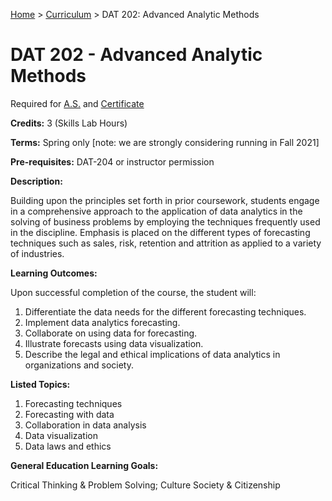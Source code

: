 [Home](../) > [Curriculum](index.html) > DAT 202: Advanced Analytic Methods

# DAT 202 - Advanced Analytic Methods 

Required for [A.S.](as_curriculum.md) and [Certificate](cert_curriculum.md)

**Credits:** 3 (Skills Lab Hours)

**Terms:** Spring only [note: we are strongly considering running in Fall 2021]

**Pre-requisites:** DAT-204 or instructor permission

**Description:**

Building upon the principles set forth in prior coursework, students engage in a comprehensive approach to the application of data analytics in the solving of business problems by employing the techniques frequently used in the discipline.  Emphasis is placed on the different types of forecasting techniques such as sales, risk, retention and attrition as applied to a variety of industries.


**Learning Outcomes:**

Upon successful completion of the course, the student will:

1. Differentiate the data needs for the different forecasting techniques.
2. Implement data analytics forecasting.
3. Collaborate on using data for forecasting.
4. Illustrate forecasts using data visualization.
5. Describe the legal and ethical implications of data analytics in organizations and society.


**Listed Topics:**

1. Forecasting techniques
2. Forecasting with data
3. Collaboration in data analysis
4. Data visualization
5. Data laws and ethics


**General Education Learning Goals:**

Critical Thinking & Problem Solving; Culture Society & Citizenship